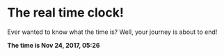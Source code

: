 # The real time clock!

Ever wanted to know what the time is? Well, your journey is about to end!

**The time is Nov 24, 2017, 05:26**